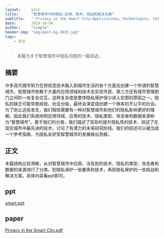 ```yaml
---
layout:     post
title:      "智慧城市中的隐私—应用，技术，挑战和解决方案"
subtitle:   " Privacy in the Smart City—Applications，Technologies, Challenges, and Solutions"
date:       2019-10-04
author:     "simple"
header-img: "img/post-bg-2015.jpg"
tags:
    - 安全
---
```


>本篇为关于智慧城市中隐私问题的一篇综述。



## 摘要
许多现代城市努力在把信息技术融入到城市生活的各个方面去创建一个所谓的智慧城市。智慧城市依赖于大量的应用领域和技术去实现市民、第三方还有城市管理部门之间的一些复杂交互。这种复杂度是整体隐私保护很少进入宏图的原因之一。隐私的缺乏可能导致歧视、社会分级，最终会演变成创建一个根本的不公平的社会。为了防止这些发生，我们相信需要有一种对智慧城市和他们的隐私影响更好的理解。因此我们系统地把应用领域、应用的技术、隐私类型、攻击者和数据来源称为“智慧城市”。基于我们的分类，我们描述了现存的提升隐私性的技术，综述了在现实城市中最先进的技术，讨论了有潜力的未来研究防线。我们的综述可以被当成一个参考指南，为隐私友好型智慧城市的发展做出贡献。


## 正文
本篇结构比较清晰，从对智慧城市中应用、涉及到的技术、隐私的类型、攻击者和数据的来源进行了分类，到隐私保护一些要素和技术，再到隐私保护的一些挑战和解决方案。具体内容看ppt即可。


## ppt

<a href="/ppt/smart city_ppt.pdf" target="_blank">smart.ppt</a>




## paper

<a href="/papers/Privacy in the Smart City - Appli.pdf" target="_blank">Privacy in the Smart City.pdf</a>
